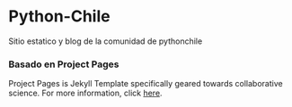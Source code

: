 # Python-Chile 

Sitio estatico y blog de la comunidad de pythonchile 


### Basado en Project Pages

Project Pages is Jekyll Template specifically geared towards collaborative science. For more information, click [here](https://github.com/projectpages/project-pages/wiki/Project-Pages---Guides,-Tips,-Discussions).

